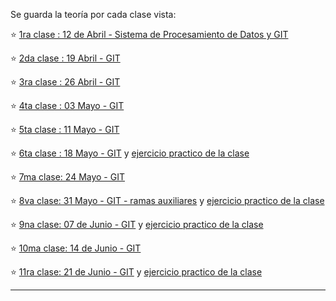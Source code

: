 Se guarda la teoría por cada clase vista:

:star: [1ra clase : 12 de Abril - Sistema de Procesamiento de Datos y GIT](https://github.com/eugenia1984/UTN-FRSR-Programacion/tree/main/01_year/01_semester/sdpd/git/clase01.md)


:star: [2da clase : 19 Abril - GIT](https://github.com/eugenia1984/UTN-FRSR-Programacion/tree/main/01_year/01_semester/sdpd/git/clase02.md)


:star: [3ra clase : 26 Abril - GIT](https://github.com/eugenia1984/UTN-FRSR-Programacion/tree/main/01_year/01_semester/sdpd/git/clase03.md)


:star: [4ta clase : 03 Mayo - GIT](https://github.com/eugenia1984/UTN-FRSR-Programacion/tree/main/01_year/01_semester/sdpd/git/clase04.md)


:star: [5ta clase : 11 Mayo - GIT](https://github.com/eugenia1984/UTN-FRSR-Programacion/tree/main/01_year/01_semester/sdpd/git/clase05.md)


:star: [6ta clase : 18 Mayo - GIT](https://github.com/eugenia1984/UTN-FRSR-Programacion/tree/main/01_year/01_semester/sdpd/git/clase06.md) y [ejercicio practico de la clase](https://github.com/eugenia1984/UTN-FRSR-Programacion/tree/main/01_year/01_semester/sdpd/git/clase6)


:star: [7ma clase: 24 Mayo - GIT](https://github.com/eugenia1984/UTN-FRSR-Programacion/tree/main/01_year/01_semester/sdpd/git/clase07.md)


:star: [8va clase: 31 Mayo - GIT - ramas auxiliares](https://github.com/eugenia1984/UTN-FRSR-Programacion/tree/main/01_year/01_semester/sdpd/git/clase08.md) y [ejercicio practico de la clase](https://github.com/eugenia1984/UTN-FRSR-Programacion/tree/main/01_year/01_semester/sdpd/git/clase8)


:star: [9na clase: 07 de Junio - GIT](https://github.com/eugenia1984/UTN-FRSR-Programacion/tree/main/01_year/01_semester/sdpd/git/clase09.md) y [ejercicio practico de la clase](https://github.com/eugenia1984/UTN-FRSR-Programacion/tree/main/01_year/01_semester/sdpd/git/clase9)


:star: [10ma clase: 14 de Junio - GIT](https://github.com/eugenia1984/UTN-FRSR-Programacion/tree/main/01_year/01_semester/sdpd/git/clase10.md)

:star: [11ra clase: 21 de Junio - GIT](https://github.com/eugenia1984/UTN-FRSR-Programacion/tree/main/01_year/01_semester/sdpd/git/clase11.md) y [ejercicio practico de la clase](https://github.com/eugenia1984/UTN-FRSR-Programacion/tree/main/01_year/01_semester/sdpd/git/clase11)

---
